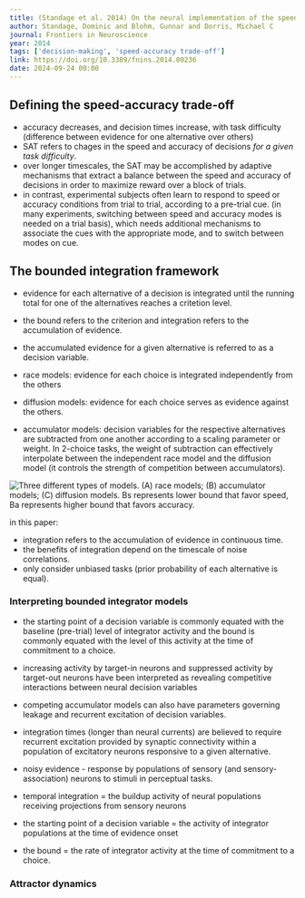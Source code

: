 ```yaml
---
title: (Standage et al. 2014) On the neural implementation of the speed-accuracy trade-off
author: Standage, Dominic and Blohm, Gunnar and Dorris, Michael C
journal: Frontiers in Neuroscience
year: 2014
tags: ['decision-making', 'speed-accuracy trade-off']
link: https://doi.org/10.3389/fnins.2014.00236
date: 2024-09-24 00:00
---
```


## Defining the speed-accuracy trade-off

- accuracy decreases, and decision times increase, with task difficulty (difference between evidence for one alternative over others)
- SAT refers to chages in the speed and accuracy of decisions *for a given task difficulty*. 
- over longer timescales, the SAT may be accomplished by adaptive mechanisms that extract a balance between the speed and accuracy of decisions in order to maximize reward over a block of trials. 
- in contrast, experimental subjects often learn to respond to speed or accuracy conditions from trial to trial, according to a pre-trial cue. (in many experiments, switching between speed and accuracy modes is needed on a trial basis), which needs additional mechanisms to associate the cues with the appropriate mode, and to switch between modes on cue. 

## The bounded integration framework

- evidence for each alternative of a decision is integrated until the running total for one of the alternatives reaches a critetion level. 
- the bound refers to the criterion and integration refers to the accumulation of evidence. 
- the accumulated evidence for a given alternative is referred to as a decision variable. 

- race models: evidence for each choice is integrated independently from the others
- diffusion models: evidence for each choice serves as evidence against the others. 
- accumulator models: decision variables for the respective alternatives are subtracted from one another according to a scaling parameter or weight. In 2-choice tasks, the weight of subtraction can effectively interpolate between the independent race model and the diffusion model (it controls the strength of competition between accumulators).

![Three different types of models. (A) race models; (B) accumulator models; (C) diffusion models. Bs represents lower bound that favor speed, Ba represents higher bound that favors accuracy. ](/img/standage-2014-1.png)

in this paper:
- integration refers to the accumulation of evidence in continuous time. 
- the benefits of integration depend on the timescale of noise correlations.
- only consider unbiased tasks (prior probability of each alternative is equal). 

### Interpreting bounded integrator models

- the starting point of a decision variable is commonly equated with the baseline (pre-trial) level of integrator activity and the bound is commonly equated with the level of this activity at the time of commitment to a choice. 
- increasing activity by target-in neurons and suppressed activity by target-out neurons have been interpreted as revealing competitive interactions between neural decision variables
- competing accumulator models can also have parameters governing leakage and recurrent excitation of decision variables. 
- integration times (longer than neural currents) are believed to require recurrent excitation provided by synaptic connectivity within a population of excitatory neurons responsive to a given alternative. 

- noisy evidence - response by populations of sensory (and sensory-association) neurons to stimuli in perceptual tasks.
- temporal integration = the buildup activity of neural populations receiving projections from sensory neurons
- the starting point of a decision variable = the activity of integrator populations at the time of evidence onset
- the bound = the rate of integrator activity at the time of commitment to a choice. 

### Attractor dynamics

